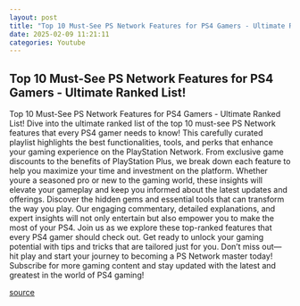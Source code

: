 ```yaml
---
layout: post
title: "Top 10 Must-See PS Network Features for PS4 Gamers - Ultimate Ranked List!"
date: 2025-02-09 11:21:11
categories: Youtube
---
```


## Top 10 Must-See PS Network Features for PS4 Gamers - Ultimate Ranked List!

Top 10 Must-See PS Network Features for PS4 Gamers - Ultimate Ranked List!
Dive into the ultimate ranked list of the top 10 must-see PS Network features that every PS4 gamer needs to know! This carefully curated playlist highlights the best functionalities, tools, and perks that enhance your gaming experience on the PlayStation Network.
From exclusive game discounts to the benefits of PlayStation Plus, we break down each feature to help you maximize your time and investment on the platform. Whether youre a seasoned pro or new to the gaming world, these insights will elevate your gameplay and keep you informed about the latest updates and offerings.
Discover the hidden gems and essential tools that can transform the way you play. Our engaging commentary, detailed explanations, and expert insights will not only entertain but also empower you to make the most of your PS4. 
Join us as we explore these top-ranked features that every PS4 gamer should check out. Get ready to unlock your gaming potential with tips and tricks that are tailored just for you. Don’t miss out—hit play and start your journey to becoming a PS Network master today! 
Subscribe for more gaming content and stay updated with the latest and greatest in the world of PS4 gaming!

[source](https://www.youtube.com/playlist?list=PLWn1UwZrNc3WwJSqmfoeKAq4PqUneUfPb)